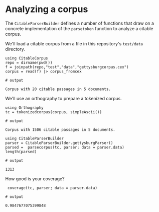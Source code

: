 # Analyzing a corpus

The `CitableParserBuilder` defines a number of functions that draw on a concrete implementation of the `parsetoken` function to analyze a citable corpus.

We'll load a citable corpus from a file in this repository's `test/data` directory.

```jldoctest corpus
using CitableCorpus
repo = dirname(pwd())
f = joinpath(repo,"test","data","gettysburgcorpus.cex")
corpus = read(f) |> corpus_fromcex

# output

Corpus with 20 citable passages in 5 documents.
```

We'll use an orthography to prepare a tokenized corpus.


```jldoctest corpus
using Orthography
tc = tokenizedcorpus(corpus, simpleAscii())

# output

Corpus with 1506 citable passages in 5 documents.
```

```jldoctest corpus
using CitableParserBuilder
parser = CitableParserBuilder.gettysburgParser()
parsed =  parsecorpus(tc, parser; data = parser.data)
length(parsed)

# output

1313
```

How good is your coverage?
```jldoctest
 coverage(tc, parser; data = parser.data)

# output

0.9847677075399848
```

